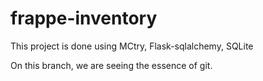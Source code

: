 # frappe-inventory

This project is done using MCtry, Flask-sqlalchemy, SQLite

On this branch, we are seeing the essence of git.
